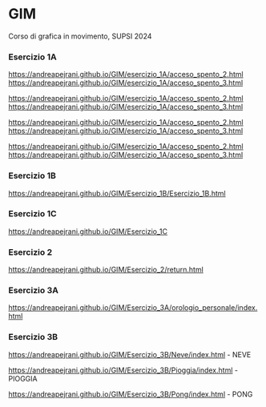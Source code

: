 # GIM
Corso di grafica in movimento, SUPSI 2024

### Esercizio 1A
https://andreapejrani.github.io/GIM/esercizio_1A/acceso_spento_2.html
https://andreapejrani.github.io/GIM/esercizio_1A/acceso_spento_3.html

https://andreapejrani.github.io/GIM/esercizio_1A/acceso_spento_2.html
https://andreapejrani.github.io/GIM/esercizio_1A/acceso_spento_3.html

https://andreapejrani.github.io/GIM/esercizio_1A/acceso_spento_2.html
https://andreapejrani.github.io/GIM/esercizio_1A/acceso_spento_3.html

https://andreapejrani.github.io/GIM/esercizio_1A/acceso_spento_2.html
https://andreapejrani.github.io/GIM/esercizio_1A/acceso_spento_3.html

### Esercizio 1B

https://andreapejrani.github.io/GIM/Esercizio_1B/Esercizio_1B.html

### Esercizio 1C

https://andreapejrani.github.io/GIM/Esercizio_1C

### Esercizio 2

https://andreapejrani.github.io/GIM/Esercizio_2/return.html

### Esercizio 3A

https://andreapejrani.github.io/GIM/Esercizio_3A/orologio_personale/index.html

### Esercizio 3B

https://andreapejrani.github.io/GIM/Esercizio_3B/Neve/index.html  - NEVE

https://andreapejrani.github.io/GIM/Esercizio_3B/Pioggia/index.html  - PIOGGIA

https://andreapejrani.github.io/GIM/Esercizio_3B/Pong/index.html  - PONG
